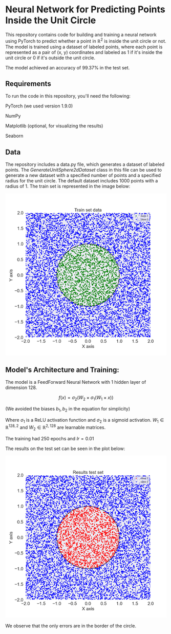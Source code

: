 # Neural Network for Predicting Points Inside the Unit Circle


This repository contains code for building and training a neural network using PyTorch to predict whether a point in $\mathbb{R}^2$ is inside the unit circle or not. The model is trained using a dataset of labeled points, where each point is represented as a pair of (x, y) coordinates and labeled as 1 if it's inside the unit circle or 0 if it's outside the unit circle.

The model achieved an accuracy of 99.37% in the test set. 

## Requirements
To run the code in this repository, you'll need the following:

PyTorch (we used version 1.9.0)

NumPy

Matplotlib (optional, for visualizing the results)

Seaborn

## Data

The repository includes a data.py file, which generates a dataset of labeled points. The *GenerateUnitSphere2dDataset* class in this file can be used to generate a new dataset with a specified number of points and a specified radius for the unit circle. The default dataset includes 1000 points with a radius of 1. The train set is represented in the image below:

![](img/Train_set_data.png)

 
## Model's Architecture and Training:

The model is a FeedForward Neural Network with 1 hidden layer of dimension 128.

$$f(x) = \sigma_2 (W_2 \times \sigma_1(W_1 \times x)) $$

(We avoided the biases $b_1, b_2$ in the equation for simplicity)

Where $\sigma_1$ is a ReLU activation function and $\sigma_2$ is a sigmoid activation.
$W_1 \in \mathbb{R}^{128,2}$ and $W_2 \in \mathbb{R}^{2,128}$ are learnable matrices.

The training had 250 epochs and $lr=0.01$

The results on the test set can be seen in the plot below:

![](img/Results_test_set.png)

We observe that the only errors are in the border of the circle. 